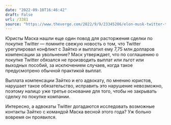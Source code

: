 ```yaml
---
date: "2022-09-10T16:46:42"
draft: False
url: /3381
source: "https://www.theverge.com/2022/9/9/23345286/elon-musk-twitter-third-termination-notice-letter-deal-acquisition"
---
```


Юристы Маска нашли еще один повод для расторжения сделки по покупке Twitter — помните свежую новость о том, что Twitter урегулировал конфликт с Зайтко и выплатил ему 7,75 млн долларов компенсации за увольнение? Маск утверждает, что по соглашению о покупке Twitter обязался не производить выплат или льгот или выходных пособий, за исключением случаев, когда такое предусмотрено обычной практикой выплат. 

Выплата компенсации Зайтко и его адвокату, по мнению юристов, нарушает такое обязательство, исправить это нарушение невозможно, поэтому налицо уже третье основание для того, чтобы не закрывать сделку по покупке компании.

Интересно, а адвокаты Twitter догадаются исследовать возможные контакты Зайтко с командой Маска весной этого года? Уж больно вовремя он проявился.
